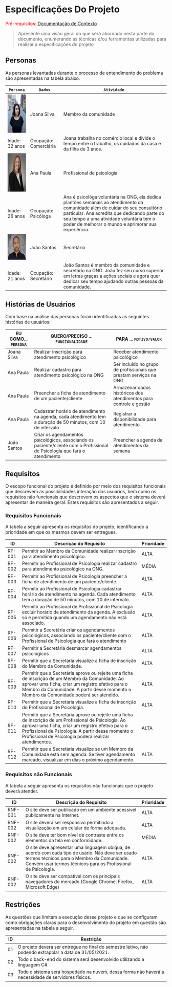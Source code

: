 # Especificações Do Projeto

<span style="color:red">Pré-requisitos: <a href="1-Contexto.md"> Documentação de Contexto</a></span>

> Apresente uma visão geral do que será abordado nesta parte do
> documento, enumerando as técnicas e/ou ferramentas utilizadas para
> realizar a especificações do projeto

## Personas

As personas levantadas durante o processo de entendimento do problema são apresentadas na tabela abaixo.

|`Persona`|`Dados` |`Atividade`                 |
|--------------------|------------------------------------|----------------------------------------|
|<img src="../imgs/imagem1.jpg" width="100" height="120">| Joana Silva |Membro da comunidade|
|Idade: 32 anos|Ocupação: Comerciária|Joana trabalha no comércio local e divide o tempo entre o trabalho, os cuidados da casa e da filha de 3 anos.|
|<img src="../imgs/imagem2.jpg" width="100" height="120">| Ana Paula |Profissional de psicologia|
|Idade: 26 anos|Ocupação: Psicóloga|Ana é psicológa voluntária na ONG, ela dedica plantões semanais ao atendimento da comunidade além de cuidar do seu consultório particular. Ana acredita que dedicando parte do seu tempo a uma atividade voluntária tem o poder de melhorar o mundo e aprimorar sua experiência.|
|<img src="../imgs/imagem3.jpg" width="100" height="80">| João Santos |Secretário|
|Idade: 21 anos|Ocupação: Secretário|João Santos é membro da comunidade e secretário na ONG. João fez seu curso superior em letras graças a ações sociais e agora quer dedicar seu tempo ajudando outras pessoas da comunidade.|

## Histórias de Usuários

Com base na análise das personas foram identificadas as seguintes histórias de usuários:

|EU COMO... `PERSONA`| QUERO/PRECISO ... `FUNCIONALIDADE` |PARA ... `MOTIVO/VALOR`                 |
|--------------------|------------------------------------|----------------------------------------|
|Joana Silva| Realizar inscrição para atendimento psicológico|Receber atendimento psicológico|
|Ana Paula|Realizar cadastro para atendimento psicológico na ONG|Ser incluído no grupo de profissionais que prestam serviços na ONG|
|Ana Paula|Preencher a ficha de atendimento de um paciente/cliente|Armazenar dados históricos dos atendimentos para controle e gestão|
|Ana Paula|Cadastrar horário de atendimento na agenda, cada atendimento tem a duração de 50 minutos, com 10 de intervalo|Registrar a disponibilidade para atendimento|
|João Santos|Criar os agendamentos psicológicos, associando os paciente/cliente com o Profissional de Psicologia que fará o atendimento|Preencher a agenda de atendimentos da semana|

## Requisitos

O escopo funcional do projeto é definido por meio dos requisitos funcionais que descrevem as possibilidades interação dos usuários, bem como os requisitos não funcionais que descrevem os aspectos que o sistema deverá apresentar de maneira geral. Estes requisitos são apresentados a seguir. 

### Requisitos Funcionais

A tabela a seguir apresenta os requisitos do projeto, identificando a prioridade em que os mesmos devem ser entregues. 

|ID    | Descrição do Requisito  | Prioridade |
|------|-----------------------------------------|----|
|RF-001| Permitir ao Membro da Comunidade realizar inscrição para atendimento psicológico. | ALTA | 
|RF-002| Permitir ao Profissional de Psicologia realizar cadastro para atendimento psicológico na ONG.    | MÉDIA |
|RF-003| Permitir ao Profissional de Psicologia preencher a ficha de atendimento de um paciente/cliente. | ALTA |
|RF-004| Permitir ao Profissional de Psicologia cadastrar horário de atendimento na agenda. Cada atendimento tem a duração de 50 minutos, com 10 de intervalo. | ALTA |
|RF-005| Permitir ao Profissional de Profissional de Psicologia excluir horário de atendimento da agenda. A exclusão só é permitida quando um agendamento não está associado. | ALTA |
|RF-006| Permitir a Secretária criar os agendamentos psicológicos, associando os paciente/cliente com o Profissional de Psicologia que fará o atendimento | ALTA |
|RF-007| Permitir a Secretária desmarcar agendamentos psicológicos | ALTA |
|RF-008| Permitir que a Secretária visualize a ficha de inscrição do Membro da Comunidade. | ALTA |
|RF-009| Permitir que a Secretária aprove ou rejeite uma ficha de inscrição de um Membro da Comunidade. Ao aprovar uma ficha, criar um registro efetivo para o Membro da Comunidade. A partir desse momento o Membro da Comunidade poderá ser atendido. | ALTA |
|RF-010| Permitir que a Secretária visualize a ficha de inscrição do Profissional de Psicologia. | ALTA |
|RF-011| Permitir que a Secretária aprove ou rejeite uma ficha de inscrição de um Profissional de Psicologia. Ao aprovar uma ficha, criar um registro efetivo para o Profissional de Psicologia. A partir desse momento o Profissional de Psicologia poderá realizar atendimentos. | ALTA |
|RF-012| Permitir que a Secretária visualize se um Membro da Comunidade está sem agenda. Se tiver agendamento marcado, visualizar em dias o próximo agendamento. | ALTA |

### Requisitos não Funcionais

A tabela a seguir apresenta os requisitos não funcionais que o projeto deverá atender. 

|ID     | Descrição do Requisito  |Prioridade |
|-------|-------------------------|----|
|RNF-001| O site deve ser publicado em um ambiente acessível publicamente na Internet. | ALTA | 
|RNF-002| O site deverá ser responsivo permitindo a visualização em um celular de forma adequada. |  ALTA | 
|RNF-002| O site deve ter bom nível de contraste entre os elementos da tela em conformidade. |  MÉDIA | 
|RNF-002| O site deve apresentar uma linguagem ubíqua, de acordo com cada tipo de usário. Não deve ser usado termos técnicos para o Membro da Comunidade. Convém usar termos técnicos para os Profissional de Psicologia.  |  ALTA | 
|RNF-002| O site deve ser compatível com os principais navegadores do mercado (Google Chrome, Firefox, Microsoft Edge) |  ALTA | 

## Restrições

As questões que limitam a execução desse projeto e que se configuram como obrigações claras para o desenvolvimento do projeto em questão são apresentadas na tabela a seguir. 

|ID| Restrição                                             |
|--|-------------------------------------------------------|
|01| O projeto deverá ser entregue no final do semestre letivo, não podendo extrapolar a data de 31/05/2021. |
|02| Todo o back-end do sistema será desenvolvido utilizando a linguagem C# |
|03| Todo o sistema será hospedado na nuvem, dessa forma não haverá a necessidade de servidores físicos. |
